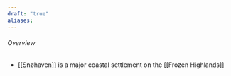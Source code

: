 ```yaml
---
draft: "true"
aliases:
---
```

###### Overview
- [[Snøhaven]] is a major coastal settlement on the [[Frozen Highlands]]